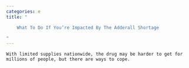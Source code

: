 ```yaml
---
categories: e
title: "

    What To Do If You’re Impacted By The Adderall Shortage

"
---
```



    With limited supplies nationwide, the drug may be harder to get for millions of people, but there are ways to cope.

